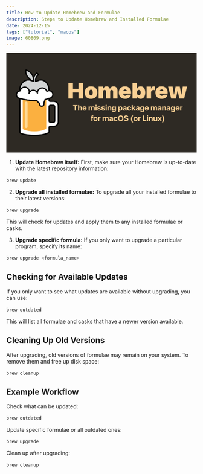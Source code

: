 ```yaml
---
title: How to Update Homebrew and Formulae
description: Steps to Update Homebrew and Installed Formulae
date: 2024-12-15
tags: ["tutorial", "macos"]
image: 60809.png
---
```


<img src="./60809.png" alt="How to Update Homebrew and Formulae">

1. **Update Homebrew itself:** First, make sure your Homebrew is up-to-date with the latest repository information:

```bash
brew update
```

2. **Upgrade all installed formulae:** To upgrade all your installed formulae to their latest versions:

```bash
brew upgrade
```

This will check for updates and apply them to any installed formulae or casks.

3. **Upgrade specific formula:** If you only want to upgrade a particular program, specify its name:

```bash
brew upgrade <formula_name>
```

## Checking for Available Updates

If you only want to see what updates are available without upgrading, you can use:

```bash
brew outdated
```

This will list all formulae and casks that have a newer version available.

## Cleaning Up Old Versions

After upgrading, old versions of formulae may remain on your system. To remove them and free up disk space:

```bash
brew cleanup
```

## Example Workflow

Check what can be updated:

```bash
brew outdated
```

Update specific formulae or all outdated ones:

```bash
brew upgrade
```

Clean up after upgrading:

```bash
brew cleanup
```
